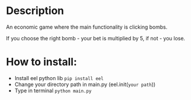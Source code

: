 # Description
An economic game where the main functionality is clicking bombs.

If you choose the right bomb - your bet is multiplied by 5, if not - you lose.



# How to install:
  * Install eel python lib `pip install eel`
  * Change your directory path in main.py (eel.init(`your path`))
  * Type in terminal `python main.py`